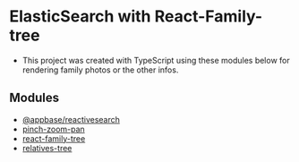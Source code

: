 # ElasticSearch with React-Family-tree

* This project was created with TypeScript using these modules below for rendering family photos or the other infos.

## Modules

* [@appbase/reactivesearch](https://www.npmjs.com/package/@appbaseio/reactivesearch)
* [pinch-zoom-pan](https://www.npmjs.com/package/pinch-zoom-pan)
* [react-family-tree](https://www.npmjs.com/package/react-family-tree)
* [relatives-tree](https://www.npmjs.com/package/relatives-tree)

